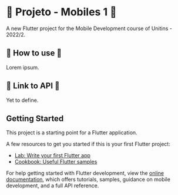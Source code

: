 # 📱 Projeto - Mobiles 1 📱

A new Flutter project for the Mobile Development course of Unitins - 2022/2.

## 🧐 How to use 🧐

Lorem ipsum.

## 📡 Link to API 📡

Yet to define.

## Getting Started

This project is a starting point for a Flutter application.

A few resources to get you started if this is your first Flutter project:

- [Lab: Write your first Flutter app](https://docs.flutter.dev/get-started/codelab)
- [Cookbook: Useful Flutter samples](https://docs.flutter.dev/cookbook)

For help getting started with Flutter development, view the
[online documentation](https://docs.flutter.dev/), which offers tutorials,
samples, guidance on mobile development, and a full API reference.
